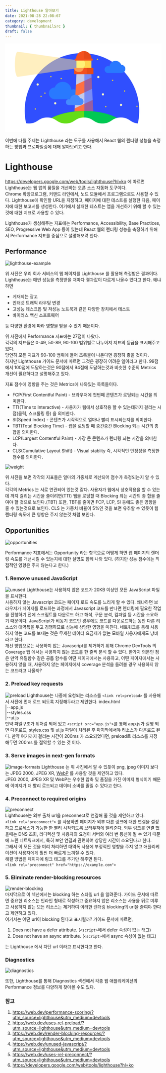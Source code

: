 ```yaml
---
title: Lighthouse 알아보기
date: 2021-08-28 22:08:67
category: development
thumbnail: { thumbnailSrc }
draft: false
---
```


![thumbnail](./images/lighthouse-thumbnail.png)

이번에 다를 주제는 Lighthouse 라는 도구를 사용해서 React 웹의 렌더링 성능을 측정하는 방법과 프로파일링에 대해 알아보려고 한다.

# Lighthouse

https://developers.google.com/web/tools/lighthouse?hl=ko 에 따르면  
Lighthouse는 웹 앱의 품질을 개선하는 오픈 소스 자동화 도구이다.  
Chrome 확장프로그램, 커맨드 라인에서, 노드 모듈에서 프로그램으로도 사용할 수 있다. Lighthouse에 확인할 URL을 지정하고, 페이지에 대한 테스트를 실행한 다음, 페이지에 대한 보고서를 생성한다. 여기에서 실패한 테스트는 앱을 개선하기 위해 할 수 있는 것에 대한 지표로 사용할 수 있다.

Lighthouse가 생성해주는 지표에는 Performance, Accessibility, Base Practices, SEO, Progressive Web App 등이 있는데 React 웹의 렌더링 성능을 측정하기 위해서 Performance 지표를 중심으로 설명해보려 한다.

## Performance

![lighthouse-example](https://user-images.githubusercontent.com/35620465/100883287-851e8800-34f3-11eb-8a60-6a64f669c756.png)

위 사진은 우리 회사 서비스의 웹 페이지를 Lighthouse 를 활용해 측정받은 결과이다.  
Lighthouse는 매번 성능을 측정받을 때마다 결과값이 다르게 나올수 있다고 한다. 왜냐하면

- 게재되는 광고
- 인터넷 트래픽 라우팅 변경
- 고성능 데스크톱 및 저성능 노트북과 같은 다양한 장치에서 테스트
- 바이러스 백신 소프트웨어

등 다양한 환경에 따라 영향을 받을 수 있기 때문이다.

위 사진에서 Performance 지표에는 27점이 나왔다.  
각각의 지표들은 0-49, 50-89, 90-100 범위별로 나누어져 지표의 등급을 표시해주고 있다.  
당연히 모든 지표가 90-100 범위에 들어 초록불이 나온다면 굉장히 좋을 것이다.  
하지만 Lighthouse 가이드 문서에 따르면 그것은 굉장히 어려운 일이라고 한다. 99점에서 100점에 도달하는것은 90점에서 94점에 도달하는것과 비슷한 수준의 Metrics 개선이 필요하다고 설명해주고 있다.

지표 점수에 영향을 주는 것은 Metrics에 나와있는 목록들이다.

- FCP(First Contentful Paint) - 브라우저에 첫번째 콘텐츠가 로딩되는 시간을 의미한다.
- TTI(Time to Interactive) - 사용자가 웹에서 상호작용 할 수 있는데까지 걸리는 시점(클릭, 스크롤링 등) 을 의미한다.
- SI(Speed Index) - 콘텐츠가 시각적으로 얼마나 빨리 표시되는지를 의미한다.
- TBT(Total Blocking Time) - 웹을 로딩할 때 중간중간 Blocking 되는 시간의 총 합을 의미한다.
- LCP(Largest Contentful Paint) - 가장 큰 콘텐츠가 렌더링 되는 시간을 의미한다.
- CLS(Cumulative Layout Shift) - Visual stablity 즉, 시각적인 안정성을 측정한 점수를 의미한다.

![weight](https://user-images.githubusercontent.com/35620465/100885828-71285580-34f6-11eb-8e3f-eaa1aa38bc22.png)

위 사진을 보면 각각의 지표들은 얼마의 가중치로 계산되어 점수가 측정되는지 알 수 있다.  
각각의 Metrics 는 서로 연관되어 있는것 같다. 사용자가 웹에서 상호작용을 할 수 있는데 까지 걸리는 시간을 줄이려면(TTI) 웹을 로딩할 때 Blocking 되는 시간의 총 합을 줄여야 할 것으로 보인다.(TBT) 또한, TBT를 줄이면 FCP, LCP, SI 등에도 좋은 영향을 줄 수 있는것으로 보인다. CLS 는 가중치 비율이 5%인 것을 보면 유추할 수 있듯이 웹 렌더링 속도에 큰 영향은 주지 않는것 처럼 보인다.

## Opportunities

![opportunities](https://user-images.githubusercontent.com/35620465/100890137-4260ae00-34fb-11eb-9234-2bff11824797.png)

Performance 지표에서는 Opportunity 라는 항목으로 어떻게 하면 웹 페이지의 렌더링 속도를 개선시킬 수 있는지에 대한 설명도 함께 나와 있다.  (하지만 성능 점수에는 직접적인 영향은 주지 않는다고 한다.)

### 1. Remove unused JavaScript

![unused](https://user-images.githubusercontent.com/35620465/100895726-38da4480-3501-11eb-996b-12e5e9e60f2f.png)
Lighthouse는 사용하지 않은 코드가 20KB 이상인 모든 JavaScript 파일을 표시한다.   
사용하지 않는 Javascript 코드는 페이지 로드 속도를 느리게 할 수 있다. 왜냐하면 브라우저가 페이지를 로드하는 과정에서 Javascript 코드를 만나면 렌더링에 필요한 작업을 진행하기 전에 스크립트를 다운로드 하고 해석, 구문 분석, 컴파일 등 시간을 소요하기 때문이다. JavaScript가 비동기 코드인 경우에도 코드를 다운로드하는 동안 다른 리소스와 대역폭을 두고 경쟁하므로 성능에 상당한 영향을 미친다. 네트워크를 통해 사용하지 않는 코드를 보내는 것은 무제한 데이터 요금제가 없는 모바일 사용자에게도 낭비라고 한다.  
개선 방법으로는 사용하지 않는 Javascript를 제거하기 위해 Chrome DevTools 의 Coverage 탭 에서는 사용하지 않는 코드를 한 줄씩 분석 할 수 있다.
한가지 의문인 점은 만약 유틸함수 같은 공톰 함수를 어떤 페이지에서는 사용하고, 어떤 페이지에서는 사용하지 않을 때, 사용하지 않는 페이지에서 coverage 분석을 돌려볼 경우 사용하지 않는 코드라고 나올까?

### 2. Preload key requests

![preload](https://user-images.githubusercontent.com/35620465/100898219-dcc4ef80-3503-11eb-868f-6230b191e36b.png)
Lighthouse는 나중에 요청되는 리소스를 ```<link rel=preload>``` 를 사용해서 사전에 먼저 로드 되도록 지정해두라고 제안한다.
index.html  
|--app.js  
|--styles.css  
|--ui.js  
만약 파일구조가 위처럼 되어 있고 ```<script src="app.js">```를 통해 app.js가 실행 되면 다운로드, styles.css 및 ui.js 파일이 처리된 후 마지막에서야 리소스가 다운로드 된다. 만약 여기까지 걸리는 시간이 200ms 가 소요되었다면, preload로 리소스를 지정해두면 200ms 를 절약할 수 있는 것 이다.

### 3. Serve images in next-gen formats

![image-formats](https://user-images.githubusercontent.com/35620465/100899614-60cba700-3505-11eb-8361-5e1301e2f012.png)
Lighthouse 는 위 사진에서 알 수 있듯이 png, jpeg 이미지 보다는 JPEG 2000, JPEG XR, [WebP](https://developers.google.com/speed/webp/) 를 사용할 것을 제안하고 있다.  
JPEG 2000, JPEG XR 및 WebP는 우수한 압축 및 품질을 가진 이미지 형식이기 때문에 이미지가 더 빨리 로드되고 데이터 소비를 줄일 수 있다고 한다.

### 4. Preconnect to required origins

![preconnect](https://user-images.githubusercontent.com/35620465/100903436-3f6cba00-3509-11eb-936c-95429f0f5af2.png)  
Lighthouse는 외부 출처 url을 preconnect로 연결해 줄 것을 제안하고 있다.  
```<link rel="preconnect">``` 를 사용하면 페이지가 외부 다른 링크에 대한 연결을 설정하고 프로세스가 가능한 한 빨리 시작되도록 브라우저에 알려준다.  외부 링크를 연결 했을때는 DNS 조회, 리디렉션 및 사용자의 요청이 서버와 여러 번 통신이 될 수 있기 때문에 느린 네트워크에서, 특히 보안 연결과 관련하여 상당한 시간이 소요된다고 한다.  
그래서 이 모든 것을 미리 처리하면 대역폭 사용에 부정적인 영향을 주지 않고 애플리케이션이 사용자에게 훨씬 더 빠르게 느껴질 수 있다.  
해결 방법은 페이지에 링크 태그를 추가만 해주면 된다.  
```<link rel="preconnect" href="https://example.com">```

### 5. Eliminate render-blocking resources

![render-blocking](https://user-images.githubusercontent.com/35620465/100904063-f6693580-3509-11eb-8e67-fee80f4ba25c.png)  
마지막으로 이 섹션에서는 blocking 하는 스타일 url 을 알려준다. 가이드 문서에 따르면 중요한 리소스는 인라인 형태로 작성하고 중요하지 않은 리소스는 사용을 뒤로 미루고 사용하지 않는 모든 리소스는 제거하여 이러한 렌더링 blocking의 url을 줄여야 한다고 제안하고 있다.  
여기서는 어떤 url이 blocking 된다고 표시될까? 가이드 문서에 따르면,
1. Does not have a defer attribute. (```<script>```에서 defer 속성이 없는 태그)
2. Does not have an async attribute. (```<script>```에서 async 속성이 없는 태그)

는 Lighthouse 에서 차단 url 이라고 표시한다고 한다.

### Diagnostics
![diagnostics](https://user-images.githubusercontent.com/35620465/100906105-26193d00-350c-11eb-8d9e-53c745a77cbe.png)

또한, Lighthouse를 통해 Diagnostics 섹션에서 각종 웹 애플리케이션의 Performance 정보를 다양하게 찾아볼 수도 있다.

### 참고
1. https://web.dev/performance-scoring/?utm_source=lighthouse&utm_medium=devtools
2. https://web.dev/uses-rel-preload/?utm_source=lighthouse&utm_medium=devtools
3. https://web.dev/render-blocking-resources/?utm_source=lighthouse&utm_medium=devtools
4. https://web.dev/unused-javascript/?utm_source=lighthouse&utm_medium=devtools
5. https://web.dev/uses-rel-preconnect/?utm_source=lighthouse&utm_medium=devtools
6. https://developers.google.com/web/tools/lighthouse?hl=ko
